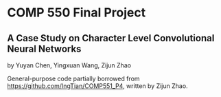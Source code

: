 # COMP 550 Final Project

## A Case Study on Character Level Convolutional Neural Networks

by Yuyan Chen, Yingxuan Wang, Zijun Zhao

General-purpose code partially borrowed from https://github.com/IngTian/COMP551_P4, written by Zijun Zhao.